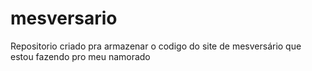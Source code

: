 # mesversario
Repositorio criado pra armazenar o codigo do site de mesversário que estou fazendo pro meu namorado
